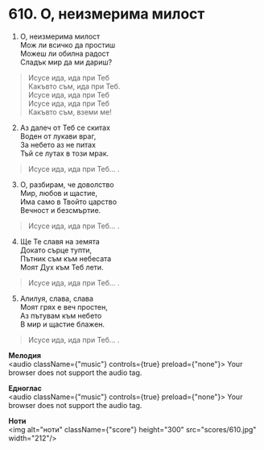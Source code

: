 # 610. О, неизмерима милост  

1. О, неизмерима милост  
Мож ли всичко да простиш  
Можеш ли обилна радост  
Сладък мир да ми дариш?  

> Исусе ида, ида при Теб  
> Какъвто съм, ида при Теб.  
> Исусе ида, ида при Теб  
> Исусе ида, ида при Теб  
> Какъвто съм, вземи ме!  

2. Аз далеч от Теб се скитах  
Воден от лукави враг,  
За небето аз не питах  
Тъй се лутах в този мрак.  

> Исусе ида, ида при Теб... .  

3. О, разбирам, че доволство  
Мир, любов и щастие,  
Има само в Твойто царство  
Вечност и безсмъртие.  

> Исусе ида, ида при Теб... .  

4. Ще Те славя на земята  
Докато сърце тупти,  
Пътник съм към небесата  
Моят Дух към Теб лети.  

> Исусе ида, ида при Теб... .  

5. Алилуя, слава, слава  
Моят грях е веч простен,  
Аз пътувам към небето  
В мир и щастие блажен.  

> Исусе ида, ида при Теб... .  

__Мелодия__  
<audio className={"music"} controls={true} preload={"none"}><source src="mp3/610.mp3" type="audio/mpeg"/>
Your browser does not support the audio tag.
</audio>  

__Едноглас__  
<audio className={"music"} controls={true} preload={"none"}><source src="transp/610.mp3" type="audio/mpeg"/>
Your browser does not support the audio tag.
</audio>  

__Ноти__  
<img alt="ноти" className={"score"} height="300" src="scores/610.jpg" width="212"/>
